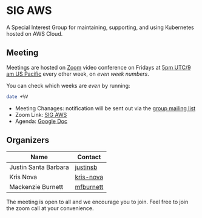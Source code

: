 # SIG AWS

A Special Interest Group for maintaining, supporting, and using Kubernetes hosted on AWS Cloud.

## Meeting

Meetings are hosted on [Zoom](https://zoom.us/my/k8ssigaws) video
conference on Fridays at [5pm UTC/9 am US Pacific](http://www.worldtimebuddy.com/?pl=1&lid=100,5,8,12) every other week, on _even week numbers_.

You can check which weeks are _even_ by running:

```bash
date +%V
```

- Meeting Chanages: notification will be sent out via the  [group mailing list](https://groups.google.com/forum/#!forum/kubernetes-sig-aws)
- Zoom Link: [SIG AWS](https://zoom.us/my/k8ssigaws)
- Agenda: [Google Doc](https://docs.google.com/document/d/1-i0xQidlXnFEP9fXHWkBxqySkXwJnrGJP9OGyP2_P14/edit)

## Organizers

| Name  | Contact |
| ------------- | ------------- |
| Justin Santa Barbara  | [justinsb](https://github.com/justinsb)  |
| Kris Nova | [kris-nova](https://github.com/kris-nova) |
| Mackenzie Burnett | [mfburnett](https://github.com/mfburnett) |

The meeting is open to all and we encourage you to join. Feel free to join the zoom call at your convenience.
